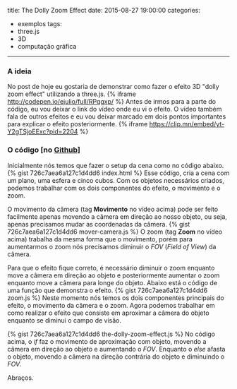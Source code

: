 title: The Dolly Zoom Effect
date: 2015-08-27 19:00:00
categories:
- exemplos
tags:
- three.js
- 3D
- computação gráfica
---
### A ideia 
No post de hoje eu gostaria de demonstrar como fazer o efeito 3D "dolly zoom effect" utilizando a three.js.
{% iframe http://codepen.io/ejulio/full/RPqgxp/ %}
Antes de irmos para a parte do código, eu vou deixar o link do vídeo onde eu vi o efeito. O vídeo também fala de outros efeitos e eu vou deixar marcado em dois pontos importantes para explicar o efeito posteriormente.
{% iframe https://clip.mn/embed/yt-Y2gTSjoEExc?pid=2204 %}
### O código [no [Github](https://github.com/ejulio/blog-posts/tree/master/the-dolly-zoom-effect "Código no github")]
Inicialmente nós temos que fazer o setup da cena como no código abaixo.
{% gist 726c7aea6a127c1d4dd6 index.html %}
Esse código, cria a cena com um plano, uma esfera e cinco cubos. Com os objetos necessários criados, podemos trabalhar com os dois componentes do efeito, o movimento e o zoom.

O movimento da câmera (tag **Movimento** no vídeo acima) pode ser feito facilmente apenas movendo a câmera em direção ao nosso objeto, ou seja, apenas precisamos mudar as coordenadas da câmera.
{% gist 726c7aea6a127c1d4dd6 mover-camera.js %}
O zoom (tag **Zoom** no vídeo acima) trabalha da mesma forma que o movimento, porém para aumentarmos o zoom nós precisamos diminuir o *FOV* (*Field of View*) da câmera.

Para que o efeito fique correto, é necessário diminuir o zoom enquanto move a câmera em direção ao objeto e posteriormente aumentar o zoom enquanto move a câmera para longe do objeto. Abaixo está o código de uma função que demonstra o efeito.
{% gist 726c7aea6a127c1d4dd6 zoom.js %}
Neste momento nós temos os dois componentes principais do efeito, o movimento da câmera e o zoom. Agora podemos trabalhar em como realizar o efeito que consiste em aproximar a câmera do objeto enquanto se diminui o campo de visão.

{% gist 726c7aea6a127c1d4dd6 the-dolly-zoom-effect.js %}
No código acima, o *if* faz o movimento de aproximação com objeto, movendo a câmera em direção ao objeto e aumentando o *FOV*. Enquanto o *else* afasta o objeto, movendo a câmera na direção contrária do objeto e diminuindo o *FOV*.

Abraços.
